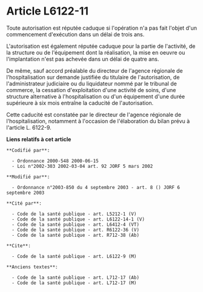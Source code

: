 # Article L6122-11

Toute autorisation est réputée caduque si l'opération n'a pas fait l'objet d'un commencement d'exécution dans un délai de
trois ans.

L'autorisation est également réputée caduque pour la partie de l'activité, de la structure ou de l'équipement dont la
réalisation, la mise en oeuvre ou l'implantation n'est pas achevée dans un délai de quatre ans.

De même, sauf accord préalable du directeur de l'agence régionale de l'hospitalisation sur demande justifiée du titulaire de
l'autorisation, de l'administrateur judiciaire ou du liquidateur nommé par le tribunal de commerce, la cessation
d'exploitation d'une activité de soins, d'une structure alternative à l'hospitalisation ou d'un équipement d'une durée
supérieure à six mois entraîne la caducité de l'autorisation.

Cette caducité est constatée par le directeur de l'agence régionale de l'hospitalisation, notamment à l'occasion de
l'élaboration du bilan prévu à l'article L. 6122-9.

**Liens relatifs à cet article**

	**Codifié par**:

	  - Ordonnance 2000-548 2000-06-15
	  - Loi n°2002-303 2002-03-04 art. 92 JORF 5 mars 2002

	**Modifié par**:

	  - Ordonnance n°2003-850 du 4 septembre 2003 - art. 8 () JORF 6 septembre 2003

	**Cité par**:

	  - Code de la santé publique - art. L5212-1 (V)
	  - Code de la santé publique - art. L6122-14-1 (V)
	  - Code de la santé publique - art. L6412-4 (VT)
	  - Code de la santé publique - art. R6122-36 (V)
	  - Code de la santé publique - art. R712-38 (Ab)

	**Cite**:

	  - Code de la santé publique - art. L6122-9 (M)

	**Anciens textes**:

	  - Code de la santé publique - art. L712-17 (Ab)
	  - Code de la santé publique - art. L712-17 (M)
